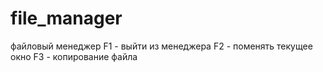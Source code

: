 # file_manager
файловый менеджер 
	F1 - выйти из менеджера
	F2 - поменять текущее окно
 	F3 - копирование файла
